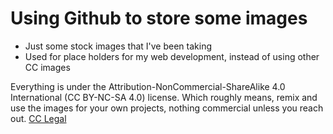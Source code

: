 # Using Github to store some images
- Just some stock images that I've been taking
- Used for place holders for my web development, instead of using other CC images


Everything is under the Attribution-NonCommercial-ShareAlike 4.0 International (CC BY-NC-SA 4.0) license. 
Which roughly means, remix and use the images for your own projects, nothing commercial unless you reach out. 
[CC Legal](https://creativecommons.org/licenses/by-nc-sa/4.0/)
